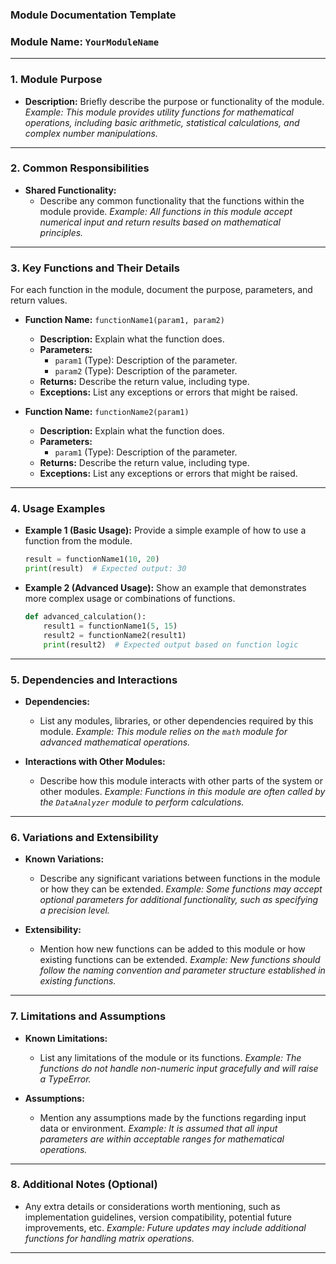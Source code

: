 ### **Module Documentation Template**

### **Module Name:** `YourModuleName`

---

### **1. Module Purpose**
- **Description:**
  Briefly describe the purpose or functionality of the module.
  _Example: This module provides utility functions for mathematical operations, including basic arithmetic, statistical calculations, and complex number manipulations._

---

### **2. Common Responsibilities**
- **Shared Functionality:**
  - Describe any common functionality that the functions within the module provide.
  _Example: All functions in this module accept numerical input and return results based on mathematical principles._

---

### **3. Key Functions and Their Details**
For each function in the module, document the purpose, parameters, and return values.

- **Function Name:** `functionName1(param1, param2)`
  - **Description:** Explain what the function does.
  - **Parameters:**
    - `param1` (Type): Description of the parameter.
    - `param2` (Type): Description of the parameter.
  - **Returns:** Describe the return value, including type.
  - **Exceptions:** List any exceptions or errors that might be raised.
  
- **Function Name:** `functionName2(param1)`
  - **Description:** Explain what the function does.
  - **Parameters:**
    - `param1` (Type): Description of the parameter.
  - **Returns:** Describe the return value, including type.
  - **Exceptions:** List any exceptions or errors that might be raised.

---

### **4. Usage Examples**
- **Example 1 (Basic Usage):**
  Provide a simple example of how to use a function from the module.

    ```python
    result = functionName1(10, 20)
    print(result)  # Expected output: 30
    ```

- **Example 2 (Advanced Usage):**
  Show an example that demonstrates more complex usage or combinations of functions.

    ```python
    def advanced_calculation():
        result1 = functionName1(5, 15)
        result2 = functionName2(result1)
        print(result2)  # Expected output based on function logic
    ```

---

### **5. Dependencies and Interactions**
- **Dependencies:**
  - List any modules, libraries, or other dependencies required by this module.
    _Example: This module relies on the `math` module for advanced mathematical operations._

- **Interactions with Other Modules:**
  - Describe how this module interacts with other parts of the system or other modules.
    _Example: Functions in this module are often called by the `DataAnalyzer` module to perform calculations._

---

### **6. Variations and Extensibility**
- **Known Variations:**
  - Describe any significant variations between functions in the module or how they can be extended.
    _Example: Some functions may accept optional parameters for additional functionality, such as specifying a precision level._

- **Extensibility:**
  - Mention how new functions can be added to this module or how existing functions can be extended.
    _Example: New functions should follow the naming convention and parameter structure established in existing functions._

---

### **7. Limitations and Assumptions**
- **Known Limitations:**
  - List any limitations of the module or its functions.
    _Example: The functions do not handle non-numeric input gracefully and will raise a TypeError._

- **Assumptions:**
  - Mention any assumptions made by the functions regarding input data or environment.
    _Example: It is assumed that all input parameters are within acceptable ranges for mathematical operations._

---

### **8. Additional Notes (Optional)**
- Any extra details or considerations worth mentioning, such as implementation guidelines, version compatibility, potential future improvements, etc.
  _Example: Future updates may include additional functions for handling matrix operations._

---